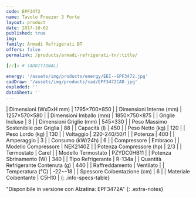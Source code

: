 ```yaml
---
code: EPF3472
name: Tavolo Freezer 3 Porte
layout: product
date: 2017-10-02
published: true
img:
family: Armadi Refrigerati BT
offers: false
permalink: /products/armadi-refrigerati-tn/:title/

[//]: # (ADDITIONAL)

energy: '/assets/img/products/energy/EEI--EPF3472.jpg'
cadDraw: '/assets/img/products/cad/EPF3472CAD.jpg'
exploded: ''
dataSheet: ''
---
```



| Dimensioni (WxDxH mm) | 1795×700×850 |
| Dimensioni Interne (mm) | 1257×570×580 |
| Dimensioni Imballo (mm) | 1850×750×875 |
| Griglie Incluse | 3 |
| Dimensioni Griglie (mm) | 545×330 |
| Peso Massimo Sostenibile per Griglia | 88 |
| Capacità (l) | 450 |
| Peso Netto (kg) | 120 |
| Peso Lordo (kg) | 130 |
| Voltaggio | 220-240/50/1 |
| Potenza | 400 |
| Amperaggio | 3 |
| Consumo (kW/24h) | 6 |
| Compressore | Embraco |
| Modello Compressore | NEK2140Z |
| Potenza Compressore (hp) | 2/3 |
| Termostato | Carel |
| Modello Termostato | PZYDC0HB11 |
| Potenza Sbrinamento (W) | 340 |
| Tipo Refrigerante | R-134a |
| Quantità Refrigerante Contenuta (g) | 440 |
| Raffreddamento | Ventilato |
| Temperatura (°C) | -22~-18 |
| Spessore Coibentazione (cm) | 6 |
| Materiale Coibentante | C5H10 |
{: .info-specs-table}

"Disponibile in versione con Alzatina: EPF3472A"
{: .extra-notes}
